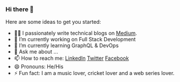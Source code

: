 ### Hi there 👋

Here are some ideas to get you started:

- 👨‍💻 I passionately write technical blogs on [Medium](https://medium.com/@sharmaritesh3312).
- 🔭 I’m currently working on Full Stack Development
- 🌱 I’m currently learning GraphQL & DevOps
- 💬 Ask me about ...
- 📫 How to reach me: [LinkedIn](https://www.linkedin.com/in/sharmaritesh33/) [Twitter](https://twitter.com/sharma_ritesh33) [Facebook](https://www.facebook.com/profile.php?id=100005763907513)
- 😄 Pronouns: He/His
- ⚡ Fun fact: I am a music lover, cricket lover and a web series lover.
